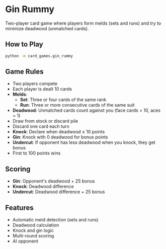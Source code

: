 # Gin Rummy

Two-player card game where players form melds (sets and runs) and try to minimize deadwood (unmatched cards).

## How to Play

```bash
python -m card_games.gin_rummy
```

## Game Rules

- Two players compete
- Each player is dealt 10 cards
- **Melds**:
  - **Set**: Three or four cards of the same rank
  - **Run**: Three or more consecutive cards of the same suit
- **Deadwood**: Unmatched cards count against you (face cards = 10, aces = 1)
- Draw from stock or discard pile
- Discard one card each turn
- **Knock**: Declare when deadwood ≤ 10 points
- **Gin**: Knock with 0 deadwood for bonus points
- **Undercut**: If opponent has less deadwood when you knock, they get bonus
- First to 100 points wins

## Scoring

- **Gin**: Opponent's deadwood + 25 bonus
- **Knock**: Deadwood difference
- **Undercut**: Deadwood difference + 25 bonus

## Features

- Automatic meld detection (sets and runs)
- Deadwood calculation
- Knock and gin logic
- Multi-round scoring
- AI opponent
